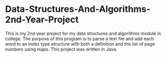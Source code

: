 # Data-Structures-And-Algorithms-2nd-Year-Project
This is my 2nd year project for my data structures and algorithms module in college. The purpose of this program is to parse a text file and add each word to an index type structure with both a definition and the list of page numbers using maps. This project was written in Java.
